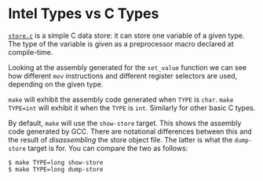 # Intel Types vs C Types

[`store.c`](store.c) is a simple C data store: it can store one variable of a
given type. The type of the variable is given as a preprocessor macro declared
at compile-time.

Looking at the assembly generated for the `set_value` function we can see how
different `mov` instructions and different register selectors are used,
depending on the given type.

`make` will exhibit the assembly code generated when `TYPE` is `char`. `make
TYPE=int` will exhibit it when the `TYPE` is `int`. Similarly for other basic C
types.

By default, `make` will use the `show-store` target. This shows the assembly
code generated by GCC. There are notational differences between this and the
result of _disassembling_ the store object file. The latter is what the
`dump-store` target is for. You can compare the two as follows:

```
$ make TYPE=long show-store
$ make TYPE=long dump-store
```
